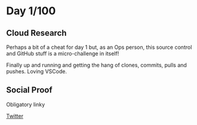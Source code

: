 <!-- This is a template you can use for quick progress days. It removes a lot of the steps we encourage you to share in the longer template 000-DAY-ARTICLE-LONG-TEMPLATE.MD-->

# Day 1/100

## Cloud Research

Perhaps a bit of a cheat for day 1 but, as an Ops person, this source control and GitHub stuff is a micro-challenge in itself!

Finally up and running and getting the hang of clones, commits, pulls and pushes. Loving VSCode.

## Social Proof

Obligatory linky

[Twitter](link)

